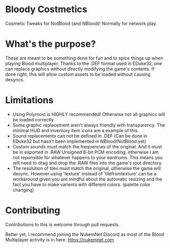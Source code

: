 # Bloody Costmetics
Cosmetic Tweaks for NotBlood (and NBlood)! Normally for network play.

# What's the purpose?
These are meant to be something done for fun and to spice things up when playing Blood multiplayer. Thanks to the .DEF format used in EDuke32, one can replace graphics without directly modifying the game's contents. If done right, this will allow custom assets to be loaded without causing desyncs.

# Limitations
- Using Polymost is HIGHLY recommended! Otherwise not all graphics will be loaded correctly.
- Some graphic replacement aren't always friendly with transparency. The minimal HUD and inventory item icons are a example of this.
- Sound replacements can not be defined in .DEF (Can be done in EDuke32 but hasn't been implemented in NBlood/NotBlood yet)
- Custom sounds must match the frequencies of the original. And it must be in exported in .RAW Unsigned 8-bit PCM encoding, otherwise I am not reponsible for whatever happens to your eardrums.
This means you will need to drag and drop the .RAW files into the game's root directory.
- The resolution of tiles must match the original, otherwise the game will desync. However using 'texture' instead of 'tilefromtexture' can be a workaround given you are mindful about the automatic resizing and the fact you have to make varients with different colors. (palette color changing)

# Contributing
Contributions to this is welcome through pull requests.

Better yet, I recommend joining the NukemNet Discord as most of the Blood Multiplayer activity is in here.
https://nukemnet.com

